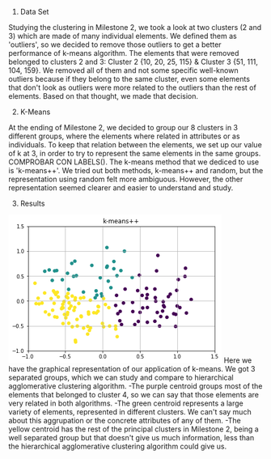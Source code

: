 
1. Data Set

Studying the clustering in Milestone 2, we took a look at two clusters (2 and 3) which are made of many individual elements. We defined them as 'outliers', so we decided to remove those outliers to get a better performance of k-means algorithm.
The elements that were removed belonged to clusters 2 and 3: Cluster 2 {10, 20, 25, 115} & Cluster 3 {51, 111, 104, 159}. We removed all of them and not some specific well-known outliers because if they belong to the same cluster, even some elements that don't look as outliers were more related to the outliers than the rest of elements. Based on that thought, we made that decision.

2. K-Means

At the ending of Milestone 2, we decided to group our 8 clusters in 3 different groups, where the elements where related in attributes or as individuals. To keep that relation between the elements, we set up our value of k at 3, in order to try to represent the same elements in the same groups. COMPROBAR CON LABELS().
The k-means method that we dediced to use is 'k-means++'. We tried out both methods, k-means++ and random, but the representation using random felt more ambiguous. However, the other representation seemed clearer and easier to understand and study.

3. Results

![K-Means++](https://github.com/CarlosCordoba96/Machine-Learning-techniques/blob/master/Milestone3/k-means%2B%2B.png)
Here we have the graphical representation of our application of k-means. We got 3 separated groups, which we can study and compare to hierarchical agglomerative clustering algorithm.
-The purple centroid groups most of the elements that belonged to cluster 4, so we can say that those elements are very related in both algorithms.
-The green centroid represents a large variety of elements, represented in different clusters. We can't say much about this aggrupation or the concrete attributes of any of them.
-The yellow centroid has the rest of the principal clusters in Milestone 2, being a well separated group but that doesn't give us much information, less than the hierarchical agglomerative clustering algorithm could give us.
